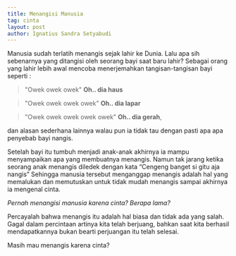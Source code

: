 ```yaml
---
title: Menangisi Manusia
tag: cinta
layout: post
author: Ignatius Sandra Setyabudi
---
```

Manusia sudah terlatih menangis sejak lahir ke Dunia. 
Lalu apa sih sebenarnya yang ditangisi oleh seorang bayi saat baru lahir?
Sebagai orang yang lahir lebih awal mencoba menerjemahkan tangisan-tangisan bayi seperti :

>"Owek owek owek"      **Oh.. dia haus**

>"Owek owek owek owek"      **Oh.. dia lapar**

>"Owek owek owek owek  owek"      **Oh.. dia gerah**, 

dan alasan sederhana lainnya walau pun ia tidak tau dengan pasti apa apa penyebab bayi nangis.

Setelah bayi itu tumbuh menjadi anak-anak akhirnya ia mampu menyampaikan apa yang membuatnya menangis. 
Namun tak jarang ketika seorang anak menangis diledek dengan kata “Cengeng banget si gitu aja nangis”
Sehingga manusia tersebut menganggap menangis adalah hal yang memalukan dan memutuskan untuk tidak mudah menangis sampai akhirnya ia mengenal cinta.

_Pernah menangisi manusia karena cinta? Berapa lama?_

Percayalah bahwa menangis itu adalah hal biasa dan tidak ada yang salah. 
Gagal dalam percintaan artinya kita telah berjuang, bahkan saat kita berhasil mendapatkannya bukan bearti perjuangan itu telah selesai. 

Masih mau menangis karena cinta?
